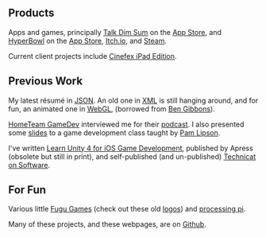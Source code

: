 ## Products

Apps and games, principally [Talk Dim Sum](talkdimsum) on the [App Store](https://apps.apple.com/us/app/talk-dim-sum/id953929066), and [HyperBowl](hyperbowl) on the [App Store](https://apps.apple.com/us/app/hyperbowl/id344209253?ign-mpt=uo%3D8), [Itch.io](https://technicat.itch.io/hyperbowl), and [Steam](https://store.steampowered.com/app/847530/HyperBowl/).

Current client projects include [Cinefex iPad Edition](https://apps.apple.com/us/app/cinefex/id512379220).

## Previous Work

My latest résumé in [JSON](resume). An old one in [XML](resumexml) is still hanging around, and for fun, an animated one in [WebGL](resumewgl), (borrowed from [Ben Gibbons](https://bgibbonsweb.github.io/webgl/resume.html)).

[HomeTeam GameDev](https://hometeamgamedev.com/) interviewed me for their [podcast](https://gamedevslikeyou.libsyn.com/phil-chu). I also presented some [slides](gamedev-slides) to a game development class taught by [Pam Lipson](https://www.technologyreview.com/innovator/pamela-lipson/).

I've written [Learn Unity 4 for iOS Game Development](learnunity), published by Apress (obsolete but still in print), and self-published (and un-published) [Technicat on Software](technicat-on-software).

## For Fun

Various little [Fugu Games](https://technicat.itch.io/) (check out these old [logos](logos)) and [processing pi](processing-pi).

Many of these projects, and these webpages, are on [Github](http://github.com/technicat).





